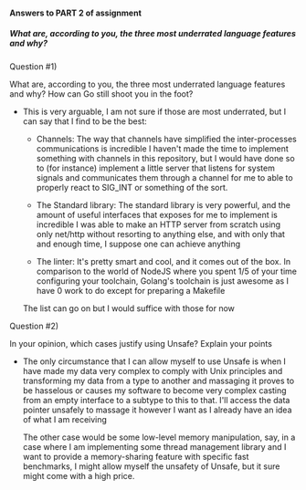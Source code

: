 #### Answers to PART 2 of assignment

##### What are, according to you, the three most underrated language features and why?

Question #1)

What are, according to you, the three most underrated language features and why? How can
Go still shoot you in the foot?

- This is very arguable, I am not sure if those are most underrated, but I can say that I find to be the best:
    - Channels:
        The way that channels have simplified the inter-processes communications is incredible
        I haven't made the time to implement something with channels in this repository, but I would have done so
        to (for instance) implement a little server that listens for system signals and communicates them through a channel
        for me to able to properly react to SIG_INT or something of the sort.
    
    - The Standard library:
        The standard library is very powerful, and the amount of useful interfaces that exposes for me to implement is incredible
        I was able to make an HTTP server from scratch using only net/http without resorting to anything else, and with only that
        and enough time, I suppose one can achieve anything

    - The linter: It's pretty smart and cool, and it comes out of the box. In comparison to the world of NodeJS where you spent 1/5 of your time
        configuring your toolchain, Golang's toolchain is just awesome as I have 0 work to do except for preparing a Makefile
    
    The list can go on but I would suffice with those for now

Question #2)

In your opinion, which cases justify using Unsafe? Explain your points

- The only circumstance that I can allow myself to use Unsafe is when I have made my data very complex to comply with Unix principles
    and transforming my data from a type to another and massaging it proves to be hasselous or causes my software to become very complex
    casting from an empty interface to a subtype to this to that.
    I'll access the data pointer unsafely to massage it however I want as I already have an idea of what I am receiving

    The other case would be some low-level memory manipulation, say, in a case where I am implementing some thread management library
    and I want to provide a memory-sharing feature with specific fast benchmarks, I might allow myself the unsafety of Unsafe, but it sure
    might come with a high price.